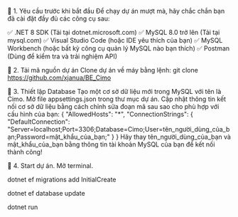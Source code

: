 📌 1. Yêu cầu trước khi bắt đầu
Để chạy dự án mượt mà, hãy chắc chắn bạn đã cài đặt đầy đủ các công cụ sau:

✅ .NET 8 SDK (Tải tại dotnet.microsoft.com)
✅ MySQL 8.0 trở lên (Tải tại mysql.com)
✅ Visual Studio Code (hoặc IDE yêu thích của bạn)
✅ MySQL Workbench (hoặc bất kỳ công cụ quản lý MySQL nào bạn thích)
✅ Postman (Dùng để kiểm tra và trải nghiệm API)


📌 2. Tải mã nguồn dự án
Clone dự án về máy bằng lệnh:
git clone https://github.com/xjanua/BE_Cimo


📌 3. Thiết lập Database
Tạo một cơ sở dữ liệu mới trong MySQL với tên là Cimo.
Mở file appsettings.json trong thư mục dự án.
Cập nhật thông tin kết nối cơ sở dữ liệu bằng cách chỉnh sửa đoạn mã sau sao cho phù hợp với cấu hình của bạn:
{
  "AllowedHosts": "*",
  "ConnectionStrings": {
    "DefaultConnection": "Server=localhost;Port=3306;Database=Cimo;User=tên_người_dùng_của_bạn;Password=mật_khẩu_của_bạn;"
  }
}
Hãy thay tên_người_dùng_của_bạn và mật_khẩu_của_bạn bằng thông tin tài khoản MySQL của bạn để kết nối thành công!


📌 4. Start dự án.
Mở terminal.

dotnet ef migrations add InitialCreate

dotnet ef database update

dotnet run
